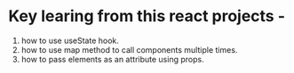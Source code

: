 # Key learing from this react projects - 
1. how to use useState hook.
2. how to use map method to call components multiple times.
3. how to pass elements as an attribute using props.
